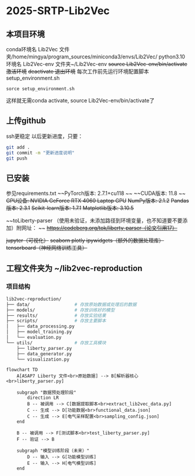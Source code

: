 <!--
 * @Author: QT-ship 3230103073@zju.edu.cn
 * @Date: 2025-08-21 14:27:34
 * @LastEditors: QT-ship 3230103073@zju.edu.cn
 * @LastEditTime: 2025-08-24 22:05:20
 * @FilePath: \2025-SRTP-Lib2Vec\README.md
 * @Description: 这是默认设置,请设置`customMade`, 打开koroFileHeader查看配置 进行设置: https://github.com/OBKoro1/koro1FileHeader/wiki/%E9%85%8D%E7%BD%AE
-->
# 2025-SRTP-Lib2Vec
## 本项目环境
 conda环境名 Lib2Vec           文件夹/home/mingya/program_sources/miniconda3/envs/Lib2Vec/
 python3.10 环境名 Lib2Vec-env 文件夹~/Lib2Vec-env
~~source Lib2Vec-env/bin/activate 激活环境~~
~~deactivate 退出环境~~
每次工作前先运行环境配置脚本 setup_environment.sh
```shell
sorce setup_environment.sh
```
这样就无需conda activate, source Lib2Vec-env/bin/activate了

## 上传github
ssh更稳定
以后更新进度，只要：
```bash
git add .
git commit -m "更新进度说明"
git push
```

## 已安装
参见requirements.txt
~~PyTorch版本: 2.7.1+cu118 ~~
~~CUDA版本: 11.8 ~~
~~GPU设备: NVIDIA GeForce RTX 4060 Laptop GPU~~
~~NumPy版本: 2.1.2~~
~~Pandas版本: 2.3.1~~
~~Scikit-learn版本: 1.7.1~~
~~Matplotlib版本: 3.10.5~~

~~toLiberty-parser （使用未验证，未添加路径到环境变量，也不知道要不要添加）附网址：       ~~   ~~https://codeberg.org/tok/liberty-parser（论文引用17）~~

~~jupyter（可视化）~~
~~seaborn plotly ipywidgets（额外的数据处理库）~~
~~tensorboard（神经网络训练工具）~~

## 工程文件夹为 ~/lib2vec-reproduction
### 项目结构
```bash
lib2vec-reproduction/
├── data/                 # 存放原始数据或处理后的数据
├── models/               # 存放训练好的模型
├── results/              # 存放实验结果
├── scripts/              # 存放主要脚本
│   ├── data_processing.py
│   ├── model_training.py
│   └── evaluation.py
└── utils/                # 存放工具模块
    ├── liberty_parser.py
    ├── data_generator.py
    └── visualization.py
```

```mermaid
flowchart TD
    A[ASAP7 Liberty 文件<br>原始数据] --> B[解析器核心<br>liberty_parser.py]

    subgraph "数据预处理阶段"
        direction LR
        B -- 被调用 --> C[数据提取脚本<br>extract_lib2vec_data.py]
        C -- 生成 --> D[功能数据<br>functional_data.json]
        C -- 生成 --> E[电气采样配置<br>sampling_config.json]
    end

    B -- 被调用 --> F[测试脚本<br>test_liberty_parser.py]
    F -- 验证 --> B

    subgraph "模型训练阶段（未来）"
        D -- 输入 --> G[功能模型训练]
        E -- 输入 --> H[电气模型训练]
    end
```

